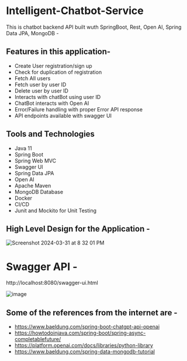 # Intelligent-Chatbot-Service

This is chatbot backend API built wuth SpringBoot, Rest, Open AI, Spring Data JPA, MongoDB -

## Features in this application- 

- Create User registration/sign up
- Check for duplication of registration
- Fetch All users
- Fetch user by user ID
- Delete user by user ID
- Interacts with chatBot using user ID
- ChatBot interacts with Open AI
- Error/Failure handling with proper Error API response
- API endpoints available with swagger UI
  
## Tools and Technologies
- Java 11
- Spring Boot
- Spring Web MVC
- Swagger UI 
- Spring Data JPA
- Open AI
- Apache Maven
- MongoDB Database
- Docker
- CI/CD
- Junit and Mockito for Unit Testing

## High Level Design for the Application - 

![Screenshot 2024-03-31 at 8 32 01 PM](https://github.com/coding-nomadic/intelligent-chat-bot/assets/8009104/7db46d01-b8e9-4492-9726-ccf89af3e6b0)

# Swagger API - 

http://localhost:8080/swagger-ui.html

![image](https://github.com/coding-nomadic/intelligent-chat-bot/assets/8009104/56130caf-d7cc-4503-9d9a-8b656f7eb80f)


## Some of the references from the internet are -

- https://www.baeldung.com/spring-boot-chatgpt-api-openai
- https://howtodoinjava.com/spring-boot/spring-async-completablefuture/
- https://platform.openai.com/docs/libraries/python-library
- https://www.baeldung.com/spring-data-mongodb-tutorial
